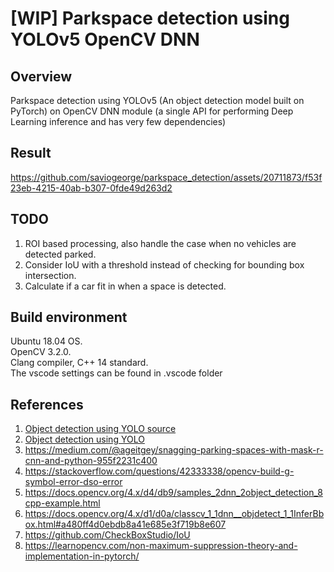 # [WIP] Parkspace detection using YOLOv5 OpenCV DNN
## Overview
Parkspace detection using YOLOv5 (An object detection model built on PyTorch)
on OpenCV DNN module (a single API for performing Deep Learning inference and has very few dependencies)

## Result


https://github.com/saviogeorge/parkspace_detection/assets/20711873/f53f23eb-4215-40ab-b307-0fde49d263d2

## TODO

1. ROI based processing, also handle the case when no vehicles are detected parked.
2. Consider IoU with a threshold instead of checking for bounding box intersection.
3. Calculate if a car fit in when a space is detected.

## Build environment

Ubuntu 18.04 OS.  
OpenCV 3.2.0.  
Clang compiler, C++ 14 standard.  
The vscode settings can be found in .vscode folder

## References

1. [Object detection using YOLO source](https://github.com/spmallick/learnopencv/tree/master/Object-Detection-using-YOLOv5-and-OpenCV-DNN-in-CPP-and-Python)
2. [Object detection using YOLO](https://learnopencv.com/object-detection-using-yolov5-and-opencv-dnn-in-c-and-python/)
3. https://medium.com/@ageitgey/snagging-parking-spaces-with-mask-r-cnn-and-python-955f2231c400
4. https://stackoverflow.com/questions/42333338/opencv-build-g-symbol-error-dso-error
5. https://docs.opencv.org/4.x/d4/db9/samples_2dnn_2object_detection_8cpp-example.html
6. https://docs.opencv.org/4.x/d1/d0a/classcv_1_1dnn__objdetect_1_1InferBbox.html#a480ff4d0ebdb8a41e685e3f719b8e607
7. https://github.com/CheckBoxStudio/IoU
8. https://learnopencv.com/non-maximum-suppression-theory-and-implementation-in-pytorch/





